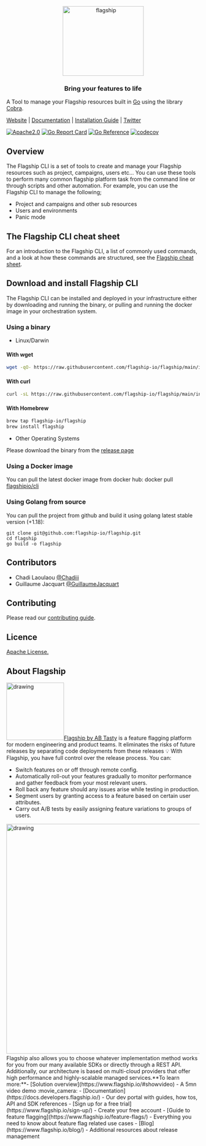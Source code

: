 <p align="center">

<img  src="https://mk0abtastybwtpirqi5t.kinstacdn.com/wp-content/uploads/picture-solutions-persona-product-flagship.jpg"  width="211"  height="182"  alt="flagship"  />

</p>

<h3 align="center">Bring your features to life</h3>

A Tool to manage your Flagship resources built in [Go](https://go.dev/) using the library [Cobra](https://cobra.dev/).

[Website](https://flagship.io) | [Documentation](https://docs.developers.flagship.io/docs/flagship-command-line-interface) | [Installation Guide](https://docs.developers.flagship.io/docs/flagship-command-line-interface#download-and-install-the-flagship-cli) | [Twitter](https://twitter.com/feature_flags)

[![Apache2.0](https://img.shields.io/badge/License-Apache%202.0-blue.svg)](http://www.apache.org/licenses/LICENSE-2.0)
[![Go Report Card](https://goreportcard.com/badge/github.com/flagship-io/flagship)](https://goreportcard.com/report/github.com/flagship-io/flagship)
[![Go Reference](https://pkg.go.dev/badge/github.com/flagship-io/flagship.svg)](https://pkg.go.dev/github.com/flagship-io/flagship)
[![codecov](https://codecov.io/gh/flagship-io/flagship/branch/main/graph/badge.svg?token=nr9K5jvTlR)](https://codecov.io/gh/flagship-io/flagship)

## Overview

The Flagship CLI is a set of tools to create and manage your Flagship resources such as project, campaigns, users etc... You can use these tools to perform many common flagship platform task from the command line or through scripts and other automation.
For example, you can use the Flagship CLI to manage the following;
* Project and campaigns and other sub resources
* Users and environments
* Panic mode

## The Flagship CLI cheat sheet

For an introduction to the Flagship CLI, a list of commonly used commands, and a look at how these commands are structured, see the [Flagship cheat sheet](https://docs.developers.flagship.io/docs/cli-reference#commands).

## Download and install Flagship CLI

The Flagship CLI can be installed and deployed in your infrastructure either by downloading and running the binary, or pulling and running the docker image in your orchestration system.

### Using a binary

* Linux/Darwin

#### With wget
```bash
wget -qO- https://raw.githubusercontent.com/flagship-io/flagship/main/install.sh | bash
```

#### With curl
```bash
curl -sL https://raw.githubusercontent.com/flagship-io/flagship/main/install.sh | bash
```

#### With Homebrew
```bash
brew tap flagship-io/flagship
brew install flagship
```

* Other Operating Systems

Please download the binary from the [release page](https://github.com/flagship-io/flagship/releases)

### Using a Docker image
You can pull the latest docker image from docker hub: docker pull [flagshipio/cli](https://hub.docker.com/repository/docker/flagshipio/cli)

### Using Golang from source
You can pull the project from github and build it using golang latest stable version (+1.18): 

    git clone git@github.com:flagship-io/flagship.git
    cd flagship
    go build -o flagship

## Contributors

- Chadi Laoulaou [@Chadiii](https://github.com/chadiii)
- Guillaume Jacquart [@GuillaumeJacquart](https://github.com/guillaumejacquart)

## Contributing

Please read our [contributing guide](./CONTRIBUTING.md).

## Licence

[Apache License.](https://github.com/flagship-io/flagship/blob/main/LICENSE)

## About Flagship
​
<img src="https://www.flagship.io/wp-content/uploads/Flagship-horizontal-black-wake-AB.png" alt="drawing" width="150"/>
​
[Flagship by AB Tasty](https://www.flagship.io/) is a feature flagging platform for modern engineering and product teams. It eliminates the risks of future releases by separating code deployments from these releases :bulb: With Flagship, you have full control over the release process. You can:
​
- Switch features on or off through remote config.
- Automatically roll-out your features gradually to monitor performance and gather feedback from your most relevant users.
- Roll back any feature should any issues arise while testing in production.
- Segment users by granting access to a feature based on certain user attributes.
- Carry out A/B tests by easily assigning feature variations to groups of users.
​
<img src="https://www.flagship.io/wp-content/uploads/demo-setup.png" alt="drawing" width="600"/>
​
Flagship also allows you to choose whatever implementation method works for you from our many available SDKs or directly through a REST API. Additionally, our architecture is based on multi-cloud providers that offer high performance and highly-scalable managed services.
​
**To learn more:**
​
- [Solution overview](https://www.flagship.io/#showvideo) - A 5mn video demo :movie_camera:
- [Documentation](https://docs.developers.flagship.io/) - Our dev portal with guides, how tos, API and SDK references
- [Sign up for a free trial](https://www.flagship.io/sign-up/) - Create your free account
- [Guide to feature flagging](https://www.flagship.io/feature-flags/) - Everything you need to know about feature flag related use cases
- [Blog](https://www.flagship.io/blog/) - Additional resources about release management

